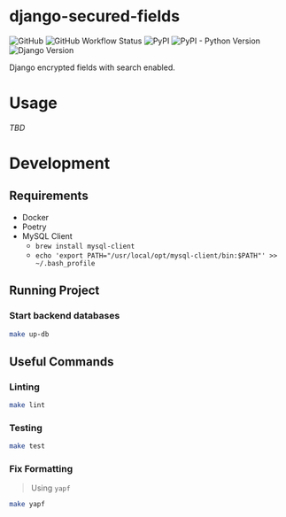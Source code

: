 # django-secured-fields

![GitHub](https://img.shields.io/github/license/C0D1UM/django-secured-fields)
![GitHub Workflow Status](https://img.shields.io/github/workflow/status/C0D1UM/django-secured-fields/CI)
![PyPI](https://img.shields.io/pypi/v/django-secured-fields)
![PyPI - Python Version](https://img.shields.io/pypi/pyversions/django-secured-fields)
![Django Version](https://img.shields.io/badge/django-3.0%20%7C%203.1%20%7C%203.2-blue)

Django encrypted fields with search enabled.

# Usage

_TBD_

# Development

## Requirements

- Docker
- Poetry
- MySQL Client
  - `brew install mysql-client`
  - `echo 'export PATH="/usr/local/opt/mysql-client/bin:$PATH"' >> ~/.bash_profile`

## Running Project

### Start backend databases

```bash
make up-db
```

## Useful Commands

### Linting

```bash
make lint
```

### Testing

```bash
make test
```

### Fix Formatting

> Using `yapf`

```bash
make yapf
```
